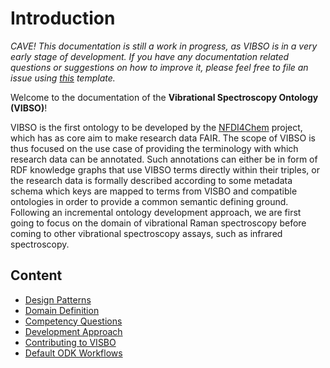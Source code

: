 # Introduction

[//]: # "This file is meant to be edited by the ontology maintainer."

_CAVE! This documentation is still a work in progress, as VIBSO is in a very early stage of development. If you have any documentation related questions or suggestions on how to improve it, please feel free to file an issue using [this](https://github.com/NFDI4Chem/VibrationalSpectroscopyOntology/issues/new?assignees=&labels=documentation&template=documentation-related-issue.md&title=%5BDocs%5D) template._

Welcome to the documentation of the **Vibrational Spectroscopy Ontology (VIBSO)**!

VIBSO is the first ontology to be developed by the [NFDI4Chem](https://www.nfdi4chem.de/) project, which has as core aim to make research data FAIR. The scope of VIBSO is thus focused on the use case of providing the terminology with which research data can be annotated. Such annotations can either be in form of RDF knowledge graphs that use VIBSO terms directly within their triples, or the research data is formally described according to some metadata schema which keys are mapped to terms from VISBO and compatible ontologies in order to provide a common semantic defining ground. Following an incremental ontology development approach, we are first going to focus on the domain of vibrational Raman spectroscopy before coming to other vibrational spectroscopy assays, such as infrared spectroscopy.

## Content 

* [Design Patterns](design_patterns.md)
* [Domain Definition](domain_definition.md)
* [Competency Questions](competency_questions.md)
* [Development Approach](development_approach.md)
* [Contributing to VISBO](contributing.md)
* [Default ODK Workflows](odk-workflows/index.md)